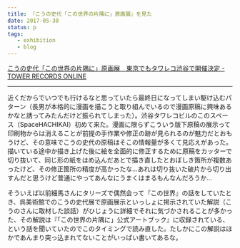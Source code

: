 ```yaml
---
title: 『こうの史代「この世界の片隅に」原画展』を見た
date: 2017-05-30
status: p
tags:
   - exhibition
   - blog
---
```


[こうの史代「この世界の片隅に」原画展　東京でもタワレコ渋谷で開催決定 \- TOWER RECORDS ONLINE](http://tower.jp/article/news/2017/04/19/n101)

---

近くだからでいつでも行けるなと思っていたら最終日になってしまい駆け込むパターン（長男が本格的に漫画を描こうと取り組んでいるので漫画原稿に興味あるかなと誘ってみたんだけど振られてしまった）。渋谷タワレコビルのこのスペース（SpaceHACHIKAI）初めて来た。漫画に限らずこういう版下原稿の展示って印刷物からは消えることが前提の手作業や修正の跡が見られるのが魅力だとおもうけど、その意味でこうの史代の原稿はそこの情報量が多くて見応えがあった。描いている途中か描き上げた後に絵を全面的に修正するために原稿をカッターで切り抜いて、同じ形の紙をはめ込んだあとで描き直したとおぼしき箇所が複数あったけど、その修正箇所の精度が高かったな…あれは切り抜いた破片から切り出すんだと思うけど普通にやってあんなにうまくはまるもんなんだろうか…

そういえば以前細馬さんにタリーズで偶然会って『この世界』の話をしていたとき、呉美術館でのこうの史代展で原画展示といっしょに掲示されていた解説（こうのさんに取材した談話）がひじょうに詳細でそれに気づかされることが多かった、その解説は『「この世界の片隅に」公式アートブック』に収録されている、という話を聞いていたのでこのタイミングで読み直した。たしかにこの解説はほかであんまり突っ込まれてないことがいっぱい書いてあるな。

